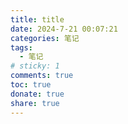 ```yaml
---
title: title
date: 2024-7-21 00:07:21
categories: 笔记
tags:
  - 笔记
# sticky: 1
comments: true
toc: true
donate: true
share: true
---
```

